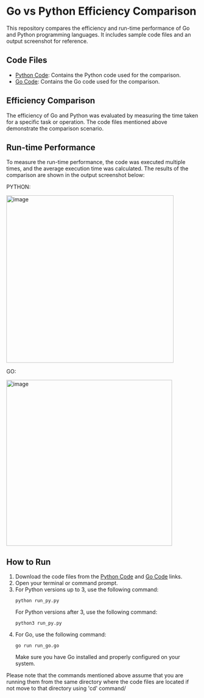 # Go vs Python Efficiency Comparison

This repository compares the efficiency and run-time performance of Go and Python programming languages. It includes sample code files and an output screenshot for reference.

## Code Files

- [Python Code](CODES/run_py.py): Contains the Python code used for the comparison.
- [Go Code](CODES/run_go.go): Contains the Go code used for the comparison.

## Efficiency Comparison

The efficiency of Go and Python was evaluated by measuring the time taken for a specific task or operation. The code files mentioned above demonstrate the comparison scenario.

## Run-time Performance

To measure the run-time performance, the code was executed multiple times, and the average execution time was calculated. The results of the comparison are shown in the output screenshot below:

PYTHON:

<img width="439" alt="image" src="https://github.com/sreelakshmi-rajendran2023/runtime-comparison/assets/134548991/ecf089be-05b8-4f04-8376-24247036898f">

GO:


<img width="435" alt="image" src="https://github.com/sreelakshmi-rajendran2023/runtime-comparison/assets/134548991/d56881fd-0697-4cf6-a8ef-4cacb4447891">



## How to Run

1. Download the code files from the [Python Code](./codes/runpy.py) and [Go Code](./codes/rungo.go) links.
2. Open your terminal or command prompt.
3. For Python versions up to 3, use the following command:
    ```
    python run_py.py
    ```
   For Python versions after 3, use the following command:
    ```
    python3 run_py.py
    ```
4. For Go, use the following command:
    ```
    go run run_go.go
    ```
   Make sure you have Go installed and properly configured on your system.

Please note that the commands mentioned above assume that you are running them from the same directory where the code files are located if not move to that directory using 'cd' command/
